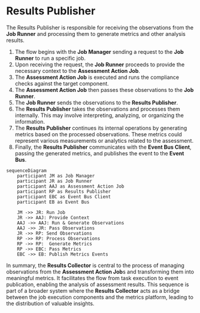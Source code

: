 # Results Publisher

The Results Publisher is responsible for receiving the observations from the **Job Runner** and processing them to generate metrics and other analysis results.

1. The flow begins with the **Job Manager** sending a request to the **Job Runner** to run a specific job.
2. Upon receiving the request, the **Job Runner** proceeds to provide the necessary context to the **Assessment Action Job**.
3. The **Assessment Action Job** is executed and runs the compliance checks against the target component.
4. The **Assessment Action Job** then passes these observations to the **Job Runner**.
5. The **Job Runner** sends the observations to the **Results Publisher**.
6. The **Results Publisher** takes the observations and processes them internally. This may involve interpreting, analyzing, or organizing the information.
7. The **Results Publisher** continues its internal operations by generating metrics based on the processed observations. These metrics could represent various measurements or analytics related to the assessment.
8. Finally, the **Results Publisher** communicates with the **Event Bus Client**, passing the generated metrics, and publishes the event to the **Event Bus**.

```mermaid
sequenceDiagram
    participant JM as Job Manager
    participant JR as Job Runner
    participant AAJ as Assessment Action Job
    participant RP as Results Publisher
    participant EBC as Event Bus Client
    participant EB as Event Bus

    JM ->> JR: Run Job
    JR ->> AAJ: Provide Context
    AAJ ->> AAJ: Run & Generate Observations
    AAJ ->> JR: Pass Observations
    JR ->> RP: Send Observations
    RP ->> RP: Process Observations
    RP ->> RP:  Generate Metrics
    RP ->> EBC: Pass Metrics
    EBC ->> EB: Publish Metrics Events
```

In summary, the **Results Collector** is central to the process of managing observations from the **Assessment Action Job**s and transforming them into meaningful metrics. It facilitates the flow from task execution to event publication, enabling the analysis of assessment results. This sequence is part of a broader system where the **Results Collector** acts as a bridge between the job execution components and the metrics platform, leading to the distribution of valuable insights.